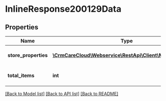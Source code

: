 # InlineResponse200129Data

## Properties
Name | Type | Description | Notes
------------ | ------------- | ------------- | -------------
**store_properties** | [**\CrmCareCloud\Webservice\RestApi\Client\Model\Property[]**](Property.md) | List of all store properties | [optional] 
**total_items** | **int** | Count of all found store properties | [optional] 

[[Back to Model list]](../../README.md#documentation-for-models) [[Back to API list]](../../README.md#documentation-for-api-endpoints) [[Back to README]](../../README.md)

